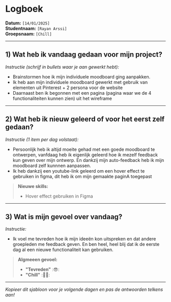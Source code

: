 # Logboek

**Datum:** `[14/01/2025]`  
**Studentnaam:** `[Rayan Arssi]`  
**Groepsnaam:** `[Chill]`

---

## 1) Wat heb ik vandaag gedaan voor mijn project?

_Instructie (schrijf in bullets waar je aan gewerkt hebt):_

- Brainstormen hoe ik mijn individuele moodboard ging aanpakken.
- Ik heb aan mijn individuele moodboard gewerkt met gebruik van elementen uit Pinterest + 2 persona voor de website
- Daarnaast ben ik begonnen met een pagina (pagina waar we de 4 functionaliteiten kunnen zien) uit het wireframe

---

## 2) Wat heb ik nieuw geleerd of voor het eerst zelf gedaan?

_Instructie (1 item per dag volstaat):_

- Persoonlijk heb ik altijd moeite gehad met een goede moodboard te ontwerpen, vanfdaag heb ik eigenlijk geleerd hoe ik mezelf feedback kun geven over mijn ontwerp.
  En dankzij mijn auto-feedback heb ik mijn moodboard zelf kunnnen aanpassen.
- Ik heb dankzij een youtube-link geleerd om een hover effect te gebruiken in figma, dit heb ik om mijn gemaakte paginA toegepast

> **Nieuwe skills:**
>
> - Hover effect gebruiken in Figma

---

## 3) Wat is mijn gevoel over vandaag?

_Instructie:_

- Ik voel me tevreden hoe ik mijn ideeën kon uitspreken en dat andere groepleden me feedback geven. En ben heel, heel blij dat ik de eerste dag
  al een nieuwe functionaliteit kan gebruiken.


> **Algmeeen gevoel:**
>
> - **"Tevreden"** :😎:
> - **"Chill"** :🚶‍♂️:

---

_Kopieer dit sjabloon voor je volgende dagen en pas de antwoorden telkens aan!_
